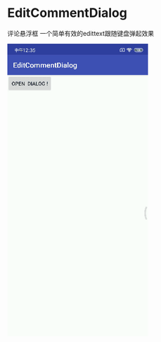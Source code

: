 # EditCommentDialog
评论悬浮框
一个简单有效的edittext跟随键盘弹起效果

![image](https://github.com/ds2012/EditCommentDialog/blob/master/first.gif)
